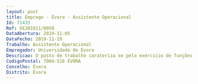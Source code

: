 ```yaml
--- 
layout: post
title: Emprego - Évora - Assistente Operacional
Id: 71433
Ref: OE201911/0050
DataAbertura: 2019-11-05
DataFecho: 2019-11-19
Trabalho: Assistente Operacional
Empregador: Universidade de Évora
Descricao: O posto de trabalho carateriza se pelo exercício de funções na carreira geral de assistente operacional, tal como descrito no anexo a que se refere o n.º 2 do artigo 88.º da Lei n.º 35 2004, de 20 de junho bem como execução de tarefas no domínio das atividades de carpinteiro. A execução das tarefas poderá ser feita individualmente ou integrado em equipa, quer respeitantes a trabalhos de raiz quer respeitantes a conservações, reparações e recuperações, com grau de complexidade variados, utilizando para o efeito as ferramentas, a maquinaria e os equipamentos necessários. Além dos trabalhos de carpinteiro, que implicam esforço físico, existe também a necessidade de dar apoio a outras atividades na área da construção manutenção, como a área da construção manutenção, como serralharias, intervenção nas redes de águas e esgotos e jardinagem, assim como montagens e desmontagens de elementos diversos. Dentro das tarefas habituais e dos trabalhos com madeira e derivados, destacam se a execução de artigos diversos  reparação de pavimentos e tetos  assentamento de revestimentos em pavimentos, paredes e tetos  reparação, execução e assentamento de vãos  reparação e substituição de ferragens diversas  assentamento de tetos falsos e divisórias  desmontes, demolições e limpezas diversas.
CodigoPostal: 7004-516 ÉVORA
Concelho: Évora
Distrito: Évora
--- 
```


